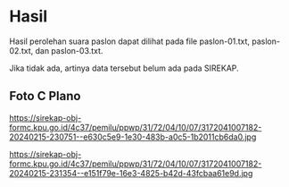 # Hasil

Hasil perolehan suara paslon dapat dilihat pada file paslon-01.txt, paslon-02.txt, dan paslon-03.txt.

Jika tidak ada, artinya data tersebut belum ada pada SIREKAP.

## Foto C Plano

https://sirekap-obj-formc.kpu.go.id/4c37/pemilu/ppwp/31/72/04/10/07/3172041007182-20240215-230751--e630c5e9-1e30-483b-a0c5-1b2011cb6da0.jpg

https://sirekap-obj-formc.kpu.go.id/4c37/pemilu/ppwp/31/72/04/10/07/3172041007182-20240215-231354--e151f79e-16e3-4825-b42d-43fcbaa61e9d.jpg
